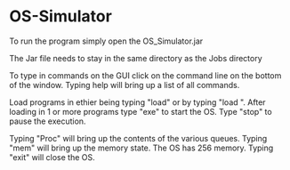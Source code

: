 # OS-Simulator
To run the program simply open the OS_Simulator.jar

The Jar file needs to stay in the same directory as the Jobs directory

To type in commands on the GUI click on the command line on the bottom of the window. Typing help will bring up a list of all commands.

Load programs in ethier being typing "load" or by typing "load <Name of program>". After loading in 1 or more programs type "exe" to start the OS. Type "stop" to pause the execution.

Typing "Proc" will bring up the contents of the various queues. Typing "mem" will bring up the memory state. The OS has 256 memory. Typing "exit" will close the OS. 
